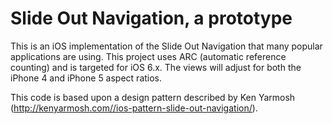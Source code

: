 Slide Out Navigation, a prototype
==========================

This is an iOS implementation of the Slide Out Navigation that many popular applications are using. This project uses ARC (automatic reference counting) and is targeted for iOS 6.x. The views will adjust for both the iPhone 4 and iPhone 5 aspect ratios.

This code is based upon a design pattern described by Ken Yarmosh (http://kenyarmosh.com//ios-pattern-slide-out-navigation/).
